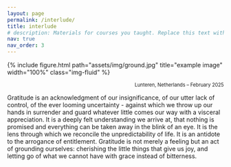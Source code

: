 ```yaml
---
layout: page
permalink: /interlude/
title: interlude
# description: Materials for courses you taught. Replace this text with your description.
nav: true
nav_order: 3
---
```


{% include figure.html path="assets/img/ground.jpg" title="example image" width="100%" class="img-fluid" %}
<p class="image-caption" style="text-align: right; margin-top: 5px; font-size: 0.8em;">Lunteren, Netherlands – February 2025</p>


Gratitude is an acknowledgment of our insignificance, of our utter lack of control, of the ever looming uncertainty - against which we throw up our hands in surrender and guard whatever little comes our way with a visceral appreciation. It is a deeply felt understanding we arrive at, that nothing is promised and everything can be taken away in the blink of an eye. It is the lens through which we reconcile the unpredictability of life. It is an antidote to the arrogance of entitlement. Gratitude is not merely a feeling but an act of grounding ourselves: cherishing the little things that give us joy, and letting go of what we cannot have with grace instead of bitterness.






